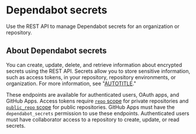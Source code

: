 # Dependabot secrets

Use the REST API to manage Dependabot secrets for an organization or repository.

## About Dependabot secrets

You can create, update, delete, and retrieve information about encrypted secrets using the REST API. Secrets allow you to store sensitive information, such as access tokens, in your repository, repository environments, or organization. For more information, see "[AUTOTITLE](/code-security/dependabot/working-with-dependabot/configuring-access-to-private-registries-for-dependabot#storing-credentials-for-dependabot-to-use)."

These endpoints are available for authenticated users, OAuth apps, and GitHub Apps. Access tokens require [`repo` scope](/apps/oauth-apps/building-oauth-apps/scopes-for-oauth-apps#available-scopes) for private repositories and [`public_repo` scope](/apps/oauth-apps/building-oauth-apps/scopes-for-oauth-apps#available-scopes) for public repositories. GitHub Apps must have the `dependabot_secrets` permission to use these endpoints. Authenticated users must have collaborator access to a repository to create, update, or read secrets.
